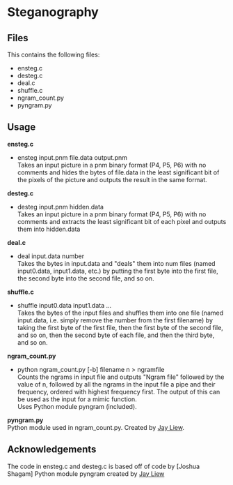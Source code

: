 # Steganography
## Files 
This contains the following files:
- ensteg.c
- desteg.c
- deal.c
- shuffle.c
- ngram_count.py
- pyngram.py

## Usage
**ensteg.c**
- ensteg input.pnm file.data output.pnm  
Takes an input picture in a pnm binary format (P4, P5, P6) with no comments and hides the bytes of file.data in the least significant bit of the pixels of the picture and outputs the result in the same format.

**desteg.c**
- desteg input.pnm hidden.data  
Takes an input picture in a pnm binary format (P4, P5, P6) with no comments and extracts the least significant bit of each pixel and outputs them into hidden.data

**deal.c**
- deal input.data number  
Takes the bytes in input.data and "deals" them into num files (named input0.data, input1.data, etc.) by putting the first byte into the first file, the second byte into the second file, and so on.

**shuffle.c**
- shuffle input0.data input1.data ...  
Takes the bytes of the input files and shuffles them into one file (named input.data, i.e. simply remove the number from the first filename) by taking the first byte of the first file, then the first byte of the second file, and so on, then the second byte of each file, and then the third byte, and so on.

**ngram_count.py**
- python ngram_count.py [-b] filename n > ngramfile  
Counts the ngrams in input file and outputs "Ngram file" followed by the value of n, followed by all the ngrams in the input file a pipe and their frequency, ordered with highest frequency first.  The output of this can be used as the input for a mimic function.  
Uses Python module pyngram (included).  

**pyngram.py**  
Python module used in ngram_count.py. Created by [Jay Liew].

## Acknowledgements
The code in ensteg.c and desteg.c is based off of code by [Joshua Shagam]
Python module pyngram created by [Jay Liew]

<!-- Links -->
[Josuha Shagam]: http://www.cs.nmsu.edu/~joshagam/css/
[Jay Liew]: http://jayliew.com/

